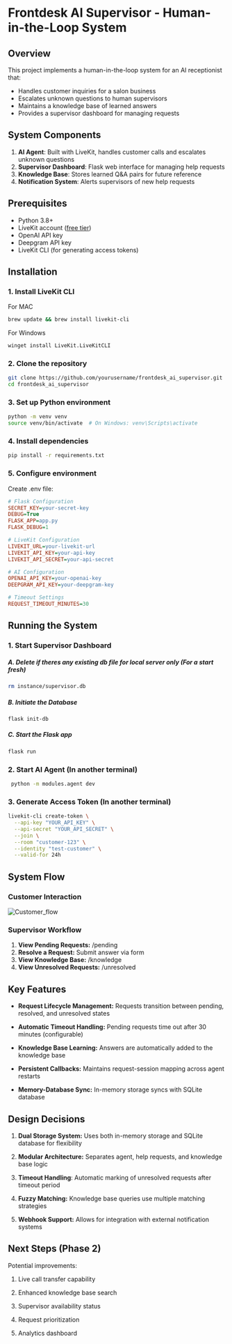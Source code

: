 # Frontdesk AI Supervisor - Human-in-the-Loop System

## Overview  
This project implements a human-in-the-loop system for an AI receptionist that:  
- Handles customer inquiries for a salon business  
- Escalates unknown questions to human supervisors  
- Maintains a knowledge base of learned answers  
- Provides a supervisor dashboard for managing requests  

## System Components  
1. **AI Agent**: Built with LiveKit, handles customer calls and escalates unknown questions  
2. **Supervisor Dashboard**: Flask web interface for managing help requests  
3. **Knowledge Base**: Stores learned Q&A pairs for future reference  
4. **Notification System**: Alerts supervisors of new help requests  

## Prerequisites  
- Python 3.8+  
- LiveKit account ([free tier](https://livekit.io/))  
- OpenAI API key  
- Deepgram API key 
- LiveKit CLI (for generating access tokens)   

## Installation  

### 1. Install LiveKit CLI  
For MAC
```bash
brew update && brew install livekit-cli 
```
For Windows
```bash
winget install LiveKit.LiveKitCLI
```

### 2. Clone the repository

```bash
git clone https://github.com/yourusername/frontdesk_ai_supervisor.git
cd frontdesk_ai_supervisor
```

### 3. Set up Python environment

```bash
python -m venv venv
source venv/bin/activate  # On Windows: venv\Scripts\activate
```

### 4. Install dependencies

```bash
pip install -r requirements.txt
```

### 5. Configure environment

Create .env file:
```ini
# Flask Configuration
SECRET_KEY=your-secret-key
DEBUG=True
FLASK_APP=app.py
FLASK_DEBUG=1

# LiveKit Configuration
LIVEKIT_URL=your-livekit-url
LIVEKIT_API_KEY=your-api-key
LIVEKIT_API_SECRET=your-api-secret

# AI Configuration
OPENAI_API_KEY=your-openai-key
DEEPGRAM_API_KEY=your-deepgram-key

# Timeout Settings
REQUEST_TIMEOUT_MINUTES=30
```

## Running the System

### 1. Start Supervisor Dashboard

##### A. Delete if theres any existing db file for local server only (For a start fresh)

```bash
rm instance/supervisor.db
```

##### B. Initiate the Database

```bash
flask init-db  
```

##### C. Start the Flask app

```bash
flask run
```

### 2. Start AI Agent (In another terminal)

```bash
 python -m modules.agent dev
```

### 3. Generate Access Token (In another terminal)

```bash
livekit-cli create-token \
  --api-key "YOUR_API_KEY" \
  --api-secret "YOUR_API_SECRET" \
  --join \
  --room "customer-123" \
  --identity "test-customer" \
  --valid-for 24h
```

## System Flow

### Customer Interaction

![Customer_flow](https://github.com/user-attachments/assets/485b52da-ed3f-4357-89b2-06f428539967)

### Supervisor Workflow
  1. **View Pending Requests:** /pending
  2. **Resolve a Request:** Submit answer via form
  3. **View Knowledge Base:** /knowledge
  4. **View Unresolved Requests:** /unresolved


## Key Features

* **Request Lifecycle Management:** Requests transition between pending, resolved, and unresolved states

* **Automatic Timeout Handling:** Pending requests time out after 30 minutes (configurable)

* **Knowledge Base Learning:** Answers are automatically added to the knowledge base

* **Persistent Callbacks:** Maintains request-session mapping across agent restarts

* **Memory-Database Sync:** In-memory storage syncs with SQLite database


## Design Decisions

1. **Dual Storage System:** Uses both in-memory storage and SQLite database for flexibility

2. **Modular Architecture:** Separates agent, help requests, and knowledge base logic

3. **Timeout Handling**: Automatic marking of unresolved requests after timeout period

4. **Fuzzy Matching:** Knowledge base queries use multiple matching strategies

5. **Webhook Support:** Allows for integration with external notification systems


## Next Steps (Phase 2)

Potential improvements:

1. Live call transfer capability

2. Enhanced knowledge base search

3. Supervisor availability status

4. Request prioritization

5. Analytics dashboard




























